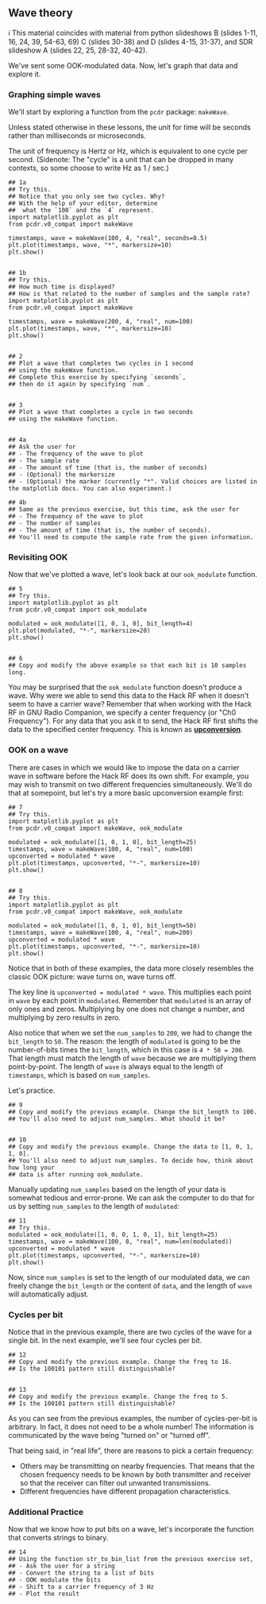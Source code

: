 ## Wave theory

ℹ️ This material coincides with material from python slideshows B (slides 1-11, 16, 24, 39, 54-63, 69) C (slides 30-38) and D (slides 4-15, 31-37), and SDR slideshow A (slides 22, 25, 28-32, 40-42).

We've sent some OOK-modulated data. Now, let's graph that data and explore it.

### Graphing simple waves

We'll start by exploring a function from the `pcdr` package: `makeWave`.

Unless stated otherwise in these lessons, the unit for time will be seconds rather than milliseconds or microseconds.

The unit of frequency is Hertz or Hz, which is equivalent to one cycle per second. (Sidenote: The "cycle" is a unit that can be dropped in many contexts, so some choose to write Hz as 1 / sec.)

```python3
## 1a
## Try this.
## Notice that you only see two cycles. Why?
## With the help of your editor, determine
##  what the `100` and the `4` represent.
import matplotlib.pyplot as plt
from pcdr.v0_compat import makeWave

timestamps, wave = makeWave(100, 4, "real", seconds=0.5)
plt.plot(timestamps, wave, "*", markersize=10)
plt.show()


## 1b
## Try this.
## How much time is displayed?
## How is that related to the number of samples and the sample rate?
import matplotlib.pyplot as plt
from pcdr.v0_compat import makeWave

timestamps, wave = makeWave(200, 4, "real", num=100)
plt.plot(timestamps, wave, "*", markersize=10)
plt.show()


## 2
## Plot a wave that completes two cycles in 1 second
## using the makeWave function.
## Complete this exercise by specifying `seconds`,
## then do it again by specifying `num`.


## 3
## Plot a wave that completes a cycle in two seconds
## using the makeWave function.


## 4a
## Ask the user for
## - The frequency of the wave to plot
## - The sample rate
## - The amount of time (that is, the number of seconds)
## - (Optional) the markersize
## - (Optional) the marker (currently "*". Valid choices are listed in the matplotlib docs. You can also experiment.)

## 4b
## Same as the previous exercise, but this time, ask the user for
## - The frequency of the wave to plot
## - The number of samples
## - The amount of time (that is, the number of seconds).
## You'll need to compute the sample rate from the given information.
```

### Revisiting OOK

Now that we've plotted a wave, let's look back at our `ook_modulate` function.

```python3
## 5
## Try this.
import matplotlib.pyplot as plt
from pcdr.v0_compat import ook_modulate

modulated = ook_modulate([1, 0, 1, 0], bit_length=4)
plt.plot(modulated, "*-", markersize=20)
plt.show()


## 6
## Copy and modify the above example so that each bit is 10 samples long.
```

You may be surprised that the `ook_modulate` function doesn't produce a wave. Why were we able to send this data to the Hack RF when it doesn't seem to have a carrier wave? Remember that when working with the Hack RF in GNU Radio Companion, we specify a center frequency (or "Ch0 Frequency"). For any data that you ask it to send, the Hack RF first shifts the data to the specified center frequency. This is known as [**upconversion**](https://en.wiktionary.org/wiki/upconversion).

### OOK on a wave

There are cases in which we would like to impose the data on a carrier wave in software before the Hack RF does its own shift. For example, you may wish to transmit on two different frequencies simultaneously. We'll do that at somepoint, but let's try a more basic upconversion example first:

```python3
## 7
## Try this.
import matplotlib.pyplot as plt
from pcdr.v0_compat import makeWave, ook_modulate

modulated = ook_modulate([1, 0, 1, 0], bit_length=25)
timestamps, wave = makeWave(100, 4, "real", num=100)
upconverted = modulated * wave
plt.plot(timestamps, upconverted, "*-", markersize=10)
plt.show()


## 8
## Try this.
import matplotlib.pyplot as plt
from pcdr.v0_compat import makeWave, ook_modulate

modulated = ook_modulate([1, 0, 1, 0], bit_length=50)
timestamps, wave = makeWave(100, 4, "real", num=200)
upconverted = modulated * wave
plt.plot(timestamps, upconverted, "*-", markersize=10)
plt.show()
```

Notice that in both of these examples, the data more closely resembles the classic OOK picture: wave turns on, wave turns off.

The key line is `upconverted = modulated * wave`. This multiplies each point in `wave` by each point in `modulated`. Remember that `modulated` is an array of only ones and zeros. Multiplying by one does not change a number, and multiplying by zero results in zero.

Also notice that when we set the `num_samples` to `200`, we had to change the `bit_length` to `50`. The reason: the length of `modulated` is going to be the number-of-bits times the `bit_length`, which in this case is `4 * 50 = 200`. That length must match the length of `wave` because we are multiplying them point-by-point. The length of `wave` is always equal to the length of `timestamps`, which is based on `num_samples`.

Let's practice.

```python3
## 9
## Copy and modify the previous example. Change the bit_length to 100.
## You'll also need to adjust num_samples. What should it be?


## 10
## Copy and modify the previous example. Change the data to [1, 0, 1, 1, 0].
## You'll also need to adjust num_samples. To decide how, think about how long your
## data is after running ook_modulate.
```

Manually updating `num_samples` based on the length of your data is somewhat tedious and error-prone. We can ask the computer to do that for us by setting `num_samples` to the length of `modulated`:

```python3
## 11
## Try this.
modulated = ook_modulate([1, 0, 0, 1, 0, 1], bit_length=25)
timestamps, wave = makeWave(100, 8, "real", num=len(modulated))
upconverted = modulated * wave
plt.plot(timestamps, upconverted, "*-", markersize=10)
plt.show()
```

Now, since `num_samples` is set to the length of our modulated data, we can freely change the `bit_length` or the content of `data`, and the length of `wave` will automatically adjust.

### Cycles per bit

Notice that in the previous example, there are two cycles of the wave for a single bit. In the next example, we'll see four cycles per bit.

```python3
## 12
## Copy and modify the previous example. Change the freq to 16.
## Is the 100101 pattern still distinguishable?


## 13
## Copy and modify the previous example. Change the freq to 5.
## Is the 100101 pattern still distinguishable?
```

As you can see from the previous examples, the number of cycles-per-bit is arbitrary. In fact, it does not need to be a whole number! The information is communicated by the wave being "turned on" or "turned off".

That being said, in "real life", there are reasons to pick a certain frequency:
- Others may be transmitting on nearby frequencies. That means that the chosen frequency needs to be known by both transmitter and receiver so that the receiver can filter out unwanted transmissions.
- Different frequencies have different propagation characteristics.

### Additional Practice

Now that we know how to put bits on a wave, let's incorporate the function that converts strings to binary.

```python3
## 14
## Using the function str_to_bin_list from the previous exercise set, 
## - Ask the user for a string
## - Convert the string to a list of bits
## - OOK modulate the bits
## - Shift to a carrier frequency of 3 Hz
## - Plot the result 
```
